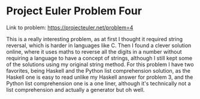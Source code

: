 # Project Euler Problem Four
Link to problem: https://projecteuler.net/problem=4

This is a really interesting problem, as at first I thought it required string reversal, which is harder in languages like C. Then I found a clever solution online, where it uses maths to reverse all the digits in a number without requiring a language to have a concept of strings, although I still kept some of the solutions using my original string method. For this problem I have two favorites, being Haskell and the Python list comprehension solution, as the Haskell one is easy to read unlike my Haskell answer for problem 3, and the Python list comprehension one is a one liner, although it's technically not a list comprehension and actually a generator but oh well.